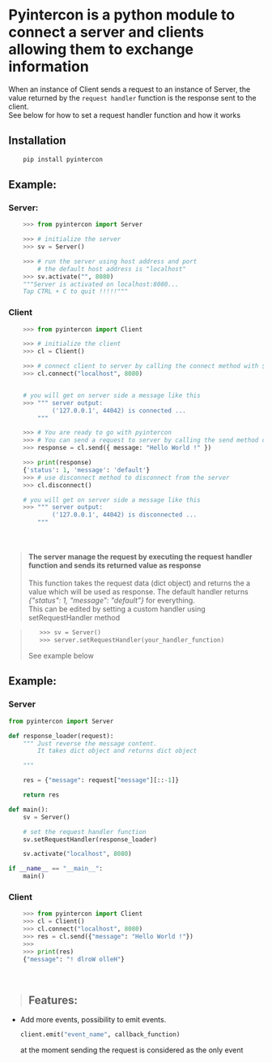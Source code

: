 # Pyintercon is a python module to connect a server and clients allowing them to exchange information


When an instance of Client sends a request to an instance of Server, the value returned by the `request handler` function is the response sent to the client. <br />
See below for how to set a request handler function and how it works


## Installation

```bash
    pip install pyintercon
```

## Example:

### Server:

```python
    >>> from pyintercon import Server

    >>> # initialize the server
    >>> sv = Server()

    >>> # run the server using host address and port
        # the default host address is "localhost"
    >>> sv.activate("", 8080)
    """Server is activated on localhost:8080...
    Tap CTRL + C to quit !!!!!"""
```

### Client

```python
    >>> from pyintercon import Client

    >>> # initialize the client
    >>> cl = Client()

    >>> # connect client to server by calling the connect method with $hostname and $port used as for server.activate
    >>> cl.connect("localhost", 8080)


    # you will get on server side a message like this
    >>> """ server output:
            ('127.0.0.1', 44042) is connected ...
        """

    >>> # You are ready to go with pyintercon
    >>> # You can send a request to server by calling the send method of the client instance
    >>> response = cl.send({ message: "Hello World !" })

    >>> print(response)
    {'status': 1, 'message': 'default'}
    >>> # use disconnect method to disconnect from the server
    >>> cl.disconnect()

    # you will get on server side a message like this
    >>> """ server output:
            ('127.0.0.1', 44042) is disconnected ...
        """
```

</br>

> #### The server manage the request by executing the request handler function and sends its returned value as response
>
> This function takes the request data (dict object) and returns the a value which will be used as response.
> The default handler returns _{"status": 1, "message": "default"}_ for everything. </br>
> This can be edited by setting a custom handler using setRequestHandler method

> ```python
>    >>> sv = Server()
>    >>> server.setRequestHandler(your_handler_function)
> ```
>
> See example below

## Example:

### Server

```python
from pyintercon import Server

def response_loader(request):
    """ Just reverse the message content.
        It takes dict object and returns dict object

    """

    res = {"message": request["message"][::-1]}

    return res

def main():
    sv = Server()

    # set the request handler function
    sv.setRequestHandler(response_loader)

    sv.activate("localhost", 8080)

if __name__ == "__main__":
    main()
```

### Client

```python
    >>> from pyintercon import Client
    >>> cl = Client()
    >>> cl.connect("localhost", 8080)
    >>> res = cl.send({"message": "Hello World !"})
    >>>
    >>> print(res)
    {"message": "! dlroW olleH"}
```

</br>

> ## Features:

* Add more events, possibility to emit events. <br/>
    ```python
    client.emit("event_name", callback_function)
    ```
    at the moment sending the request is considered as the only event

